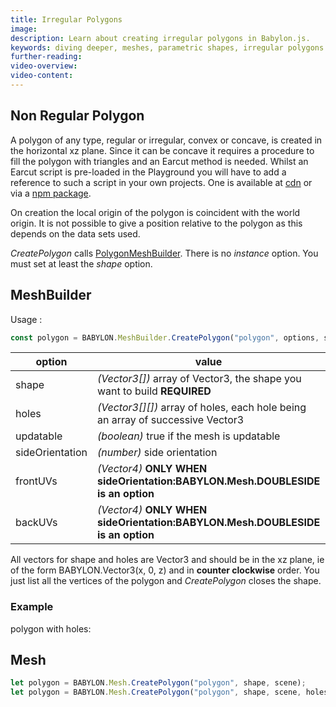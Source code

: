 ```yaml
---
title: Irregular Polygons
image: 
description: Learn about creating irregular polygons in Babylon.js.
keywords: diving deeper, meshes, parametric shapes, irregular polygons
further-reading:
video-overview:
video-content:
---
```


## Non Regular Polygon
A polygon of any type, regular or irregular, convex or concave, is created in the horizontal xz plane. Since it can be concave it requires a procedure to fill the polygon with triangles and an Earcut method is needed. Whilst an Earcut script is pre-loaded in the Playground you will have to add a reference to such a script in your own projects. One is available at [cdn](https://unpkg.com/earcut@2.1.1/dist/earcut.min.js) or via a [npm package](https://github.com/mapbox/earcut#install).

On creation the local origin of the polygon is coincident with the world origin. It is not possible to give a position relative to the polygon as this depends on the data sets used.

*CreatePolygon* calls [PolygonMeshBuilder](/divingDeeper/mesh/creation/param/polyMeshBuilder). There is no *instance* option. You must set at least the _shape_ option. 

## MeshBuilder
Usage :
```javascript
const polygon = BABYLON.MeshBuilder.CreatePolygon("polygon", options, scene); //scene is optional and defaults to the current scene
```

option|value|default value
--------|-----|-------------
shape|_(Vector3[])_  array of Vector3, the shape you want to build **REQUIRED** |
holes|_(Vector3[][])_  array of holes, each hole being an array of successive Vector3 | []
updatable|_(boolean)_ true if the mesh is updatable|false
sideOrientation|_(number)_ side orientation|DEFAULTSIDE
frontUVs|_(Vector4)_  **ONLY WHEN sideOrientation:BABYLON.Mesh.DOUBLESIDE is an option** | Vector4(0,0, 1,1) 
backUVs|_(Vector4)_  **ONLY WHEN sideOrientation:BABYLON.Mesh.DOUBLESIDE is an option** | Vector4(0,0, 1,1) 

All vectors for shape and holes are Vector3 and should be in the xz plane, ie of the form BABYLON.Vector3(x, 0, z) and in **counter clockwise** order. You just list all the vertices of the polygon and *CreatePolygon* closes the shape.

### Example
polygon with holes: <Playground id="#ZD60FU" title="Create a Polygon With Holes" description="Simple example of creating a polygon with holes."/>


## Mesh
```javascript
let polygon = BABYLON.Mesh.CreatePolygon("polygon", shape, scene);
let polygon = BABYLON.Mesh.CreatePolygon("polygon", shape, scene, holes, updatable, sideOrientation); //optional parameters after scene
```
